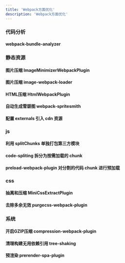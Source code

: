 ```yaml
---
title: 'Webpack方面优化'
description: 'Webpack方面优化'
---
```



### 代码分析
  #### webpack-bundle-analyzer


### 静态资源
  #### 图片压缩 ImageMinimizerWebpackPlugin
  #### 图片压缩 image-webpack-loader
  #### HTML压缩 HtmlWebpackPlugin
  #### 自动生成雪碧图 webpack-spritesmith
  #### 配置 externals 引入 cdn 资源


### js
  #### 利用 splitChunks 单独打包第三方模块
  #### code-spliting 拆分为按需加载的 chunk
  #### preload-webpack-plugin 对分割的代码 chunk 进行预加载


### css
  #### 抽离和压缩 MiniCssExtractPlugin 
  #### 去除多余无效 purgecss-webpack-plugin


### 系统
  #### 开启GZIP压缩 compression-webpack-plugin 
  #### 清理构建无用依赖引用 tree-shaking
  #### 预渲染 prerender-spa-plugin
  
